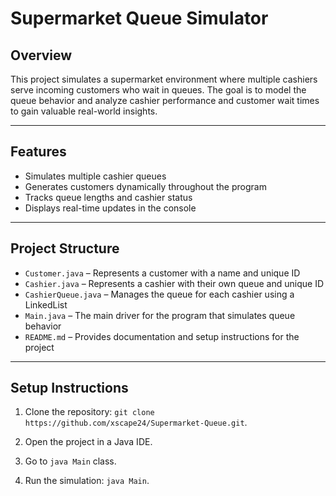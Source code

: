# Supermarket Queue Simulator 

## Overview
This project simulates a supermarket environment where multiple cashiers serve incoming customers who wait in queues. The goal is to model the queue behavior and analyze cashier performance and customer wait times to gain valuable real-world insights.

---

## Features
- Simulates multiple cashier queues  
- Generates customers dynamically throughout the program  
- Tracks queue lengths and cashier status  
- Displays real-time updates in the console  

---

## Project Structure
- `Customer.java` – Represents a customer with a name and unique ID  
- `Cashier.java` – Represents a cashier with their own queue and unique ID  
- `CashierQueue.java` – Manages the queue for each cashier using a LinkedList  
- `Main.java` – The main driver for the program that simulates queue behavior  
- `README.md` – Provides documentation and setup instructions for the project  

---

## Setup Instructions
1. Clone the repository: `git clone https://github.com/xscape24/Supermarket-Queue.git`.

2. Open the project in a Java IDE.

3. Go to `java Main` class.

4. Run the simulation: `java Main`.
